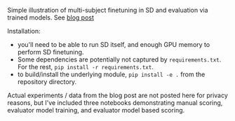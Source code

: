 Simple illustration of multi-subject finetuning in SD and evaluation via trained models. See [blog post]()

Installation: 
- you'll need to be able to run SD itself, and enough GPU memory to perform SD finetuning. 
- Some dependencies are potentially not captured by `requirements.txt`. For the rest, `pip install -r requirements.txt`.
- to build/install the underlying module, `pip install -e .` from the repository directory.

Actual experiments / data from the blog post are not posted here for privacy reasons, but I've included three notebooks demonstrating manual scoring, evaluator model training, and evaluator model based scoring.


